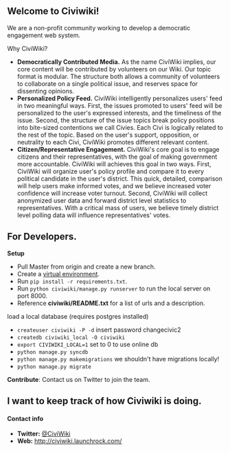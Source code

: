 Welcome to Civiwiki!
-------------------

We are a non-profit community working to develop a democratic engagement web system.

Why CiviWiki?

* **Democratically Contributed Media.** As the name CiviWiki implies, our core content will be contributed by volunteers on our Wiki. Our topic format is modular. The structure both allows a community of volunteers to collaborate on a single political issue, and reserves space for dissenting opinions.
* **Personalized Policy Feed.** CiviWiki intelligently personalizes users' feed in two meaningful ways. First, the issues promoted to users' feed will be personalized to the user's expressed interests, and the timeliness of the issue. Second, the structure of the issue topics break policy positions into bite-sized contentions we call Civies. Each Civi is logically related to the rest of the topic. Based on the user's support, opposition, or neutrality to each Civi, CiviWiki promotes different relevant content. 
* **Citizen/Representative Engagement.** CiviWiki's core goal is to engage citizens and their representatives, with the goal of making government more accountable. CiviWiki will achieves this goal in two ways. First, CiviWiki will organize user's policy profile and compare it to every political candidate in the user's district. This quick, detailed, comparison will help users make informed votes, and we believe increased voter confidence will increase voter turnout. Second, CiviWiki will collect anonymized user data and forward district level statistics to representatives. With a critical mass of users, we believe timely district level polling data will influence representatives' votes.

For Developers.
---------------

**Setup**
* Pull Master from origin and create a new branch.
* Create a [virtual environment](http://docs.python-guide.org/en/latest/dev/virtualenvs/).
* Run `pip install -r requirements.txt`.
* Run `python civiwiki/manage.py runserver` to run the local server on port 8000.
* Reference **civiwiki/README.txt** for a list of urls and a description.

load a local database (requires postgres installed)
* `createuser civiwiki -P -d` insert password changecivic2
* `createdb civiwiki_local -O civiwiki`
* `export CIVIWIKI_LOCAL=1` set to 0 to use online db
* `python manage.py syncdb`
* `python manage.py makemigrations` we shouldn't have migrations locally!
* `python manage.py migrate`


**Contribute**:
Contact us on Twitter to join the team.

I want to keep track of how Civiwiki is doing.
----------------------------------------------

#### Contact info

* **Twitter:** [@CiviWiki](https://twitter.com/civiwiki)
* **Web:** http://civiwiki.launchrock.com/

